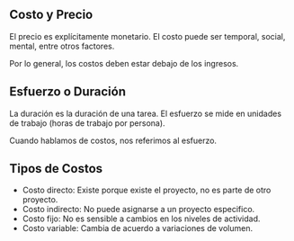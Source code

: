 ## Costo y Precio

El precio es explícitamente monetario. El costo puede ser temporal, social, mental, entre otros factores.

Por lo general, los costos deben estar debajo de los ingresos.

## Esfuerzo o Duración

La duración es la duración de una tarea. El esfuerzo se mide en unidades de trabajo (horas de trabajo por persona).

Cuando hablamos de costos, nos referimos al esfuerzo.

## Tipos de Costos

- Costo directo: Existe porque existe el proyecto, no es parte de otro proyecto.
- Costo indirecto: No puede asignarse a un proyecto especifico.
- Costo fijo: No es sensible a cambios en los niveles de actividad.
- Costo variable: Cambia de acuerdo a variaciones de volumen.
